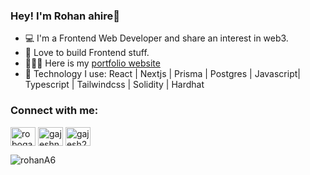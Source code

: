 ### Hey! I'm Rohan ahire👋

- 💻 I'm a Frontend Web Developer and share an interest in web3.
- 💚 Love to build Frontend stuff.
- 🧑🏼‍💻 Here is my [portfolio website](https://rohan06.vercel.app/)
- 🧰 Technology I use: React | Nextjs | Prisma | Postgres | Javascript| Typescript | Tailwindcss | Solidity | Hardhat

<h3 align="left">Connect with me:</h3>
<p align="left">
<a href="https://twitter.com/rohan06__" target="blank"><img align="center" src="https://raw.githubusercontent.com/rahuldkjain/github-profile-readme-generator/master/src/images/icons/Social/twitter.svg" alt="robogajesh" height="30" width="40" /></a>
<a href="https://linkedin.com/in/rohan6" target="blank"><img align="center" src="https://raw.githubusercontent.com/rahuldkjain/github-profile-readme-generator/master/src/images/icons/Social/linked-in-alt.svg" alt="gajeshnaik" height="30" width="40" /></a>
<a href="https://discord.gg/rohan06" target="blank"><img align="center" src="https://raw.githubusercontent.com/rahuldkjain/github-profile-readme-generator/master/src/images/icons/Social/discord.svg" alt="gajesh2007#0896" height="30" width="40" /></a>
</p>


<p><img align="center" src="https://github-readme-streak-stats.herokuapp.com/?user=rohanA6&" alt="rohanA6" /></p>










